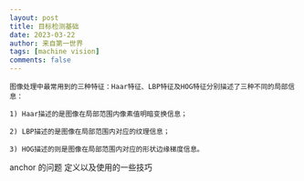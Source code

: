 ```yaml
---
layout: post
title: 目标检测基础
date: 2023-03-22
author: 来自第一世界
tags: [machine vision]
comments: false
---
```


    图像处理中最常用到的三种特征：Haar特征、LBP特征及HOG特征分别描述了三种不同的局部信息：

    1) Haar描述的是图像在局部范围内像素值明暗变换信息；

    2) LBP描述的是图像在局部范围内对应的纹理信息；

    3) HOG描述的则是图像在局部范围内对应的形状边缘梯度信息。


anchor 的问题 定义以及使用的一些技巧
